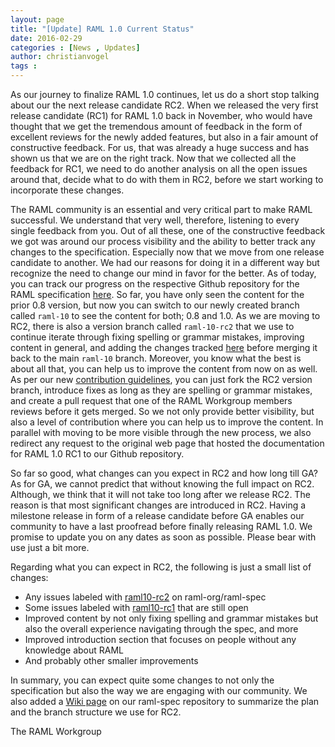 ```yaml
---
layout: page
title: "[Update] RAML 1.0 Current Status"
date: 2016-02-29
categories : [News , Updates]
author: christianvogel
tags :
---
```


As our journey to finalize RAML 1.0 continues, let us do a short stop talking about our the next release candidate RC2. When we released the very first release candidate (RC1) for RAML 1.0 back in November, who would have thought that we get the tremendous amount of feedback in the form of excellent reviews for the newly added features, but also in a fair amount of constructive feedback. For us, that was already a huge success and has shown us that we are on the right track. Now that we collected all the feedback for RC1, we need to do another analysis on all the open issues around that, decide what to do with them in RC2, before we start working to incorporate these changes.

The RAML community is an essential and very critical part to make RAML successful. We understand that very well, therefore, listening to every single feedback from you. Out of all these, one of the constructive feedback we got was around our process visibility and the ability to better track any changes to the specification. Especially now that we move from one release candidate to another. We had our reasons for doing it in a different way but recognize the need to change our mind in favor for the better. As of today, you can track our progress on the respective Github repository for the RAML specification [here][1]. So far, you have only seen the content for the prior 0.8 version, but now you can switch to our newly created branch called `raml-10` to see the content for both; 0.8 and 1.0. As we are moving to RC2, there is also a version branch called `raml-10-rc2` that we use to continue iterate through fixing spelling or grammar mistakes, improving content in general, and adding the changes tracked [here][2] before merging it back to the main `raml-10` branch. Moreover, you know what the best is about all that, you can help us to improve the content from now on as well. As per our new [contribution guidelines][3], you can just fork the RC2 version branch, introduce fixes as long as they are spelling or grammar mistakes, and create a pull request that one of the RAML Workgroup members reviews before it gets merged. So we not only provide better visibility, but also a level of contribution where you can help us to improve the content. In parallel with moving to be more visible through the new process, we also redirect any request to the original web page that hosted the documentation for RAML 1.0 RC1 to our Github repository.

 [1]: https://github.com/raml-org/raml-spec/
 [2]: https://github.com/raml-org/raml-spec/labels/raml10-rc2
 [3]: https://github.com/raml-org/raml-spec#how-can-i-contribute

So far so good, what changes can you expect in RC2 and how long till GA? As for GA, we cannot predict that without knowing the full impact on RC2. Although, we think that it will not take too long after we release RC2. The reason is that most significant changes are introduced in RC2. Having a milestone release in form of a release candidate before GA enables our community to have a last proofread before finally releasing RAML 1.0. We promise to update you on any dates as soon as possible. Please bear with use just a bit more.

Regarding what you can expect in RC2, the following is just a small list of changes:

*   Any issues labeled with [raml10-rc2][2] on raml-org/raml-spec
*   Some issues labeled with [raml10-rc1][4] that are still open
*   Improved content by not only fixing spelling and grammar mistakes but also the overall experience navigating through the spec, and more
*   Improved introduction section that focuses on people without any knowledge about RAML
*   And probably other smaller improvements

 [4]: https://github.com/raml-org/raml-spec/labels/raml10-rc1

In summary, you can expect quite some changes to not only the specification but also the way we are engaging with our community. We also added a [Wiki page][5] on our raml-spec repository to summarize the plan and the branch structure we use for RC2.

 [5]: https://github.com/raml-org/raml-spec/wiki/RAML-1.0-RC2---Plan

The RAML Workgroup